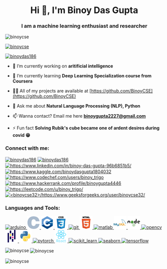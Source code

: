 <h1 align="center">Hi 👋, I'm Binoy Das Gupta</h1>
<h3 align="center">I am a machine learning enthusiast and researcher</h3>

<p align="left"> <img src="https://komarev.com/ghpvc/?username=binoycse&label=Profile%20views&color=0e75b6&style=flat" alt="binoycse" /> </p>

<p align="left"> <a href="https://github.com/ryo-ma/github-profile-trophy"><img src="https://github-profile-trophy.vercel.app/?username=binoycse" alt="binoycse" /></a> </p>

<p align="left"> <a href="https://twitter.com/binoydas186" target="blank"><img src="https://img.shields.io/twitter/follow/binoydas186?logo=twitter&style=for-the-badge" alt="binoydas186" /></a> </p>

- 🔭 I’m currently working on **aritificial intelligence**

- 🌱 I’m currently learning **Deep Learning Specialization course from Coursera**

- 👨‍💻 All of my projects are available at [https://github.com/BinoyCSE](https://github.com/BinoyCSE)

- 💬 Ask me about **Natural Language Processing (NLP), Python**

- 📫 Wanna contact? Email me here **binoygupta2227@gmail.com**

- ⚡ Fun fact **Solving Rubik's cube became one of ardent desires during covid 😁**

<h3 align="left">Connect with me:</h3>
<p align="left">
<a href= "https://engineerbinoydasgupta.netlify.app/?fbclid=IwY2xjawNDjPNleHRuA2FlbQIxMABicmlkETF0aTJjaVZYbm1YRnlxWTg5AR7OejqN4vVQtYHqGvNM46CCr12gIOlAITkVP0x5XUWsxSMbQmVTXp3Fg9Jo5Q_aem_se-WbZcQA5UvnpfHuHlnXw" arget="blank"><img align="center" src="https://raw.githubusercontent.com/marwin1991/profile-technology-icons/refs/heads/main/icons/http.png" alt="binoydas186" height="30" width="40" /></a>
<a href="https://twitter.com/binoydas186" target="blank"><img align="center" src="https://raw.githubusercontent.com/rahuldkjain/github-profile-readme-generator/master/src/images/icons/Social/twitter.svg" alt="binoydas186" height="30" width="40" /></a>
<a href="https://linkedin.com/in/https://www.linkedin.com/in/binoy-das-gupta-96b6851b5/" target="blank"><img align="center" src="https://raw.githubusercontent.com/rahuldkjain/github-profile-readme-generator/master/src/images/icons/Social/linked-in-alt.svg" alt="https://www.linkedin.com/in/binoy-das-gupta-96b6851b5/" height="30" width="40" /></a>
<a href="https://kaggle.com/https://www.kaggle.com/binoydasgupta1804032" target="blank"><img align="center" src="https://raw.githubusercontent.com/rahuldkjain/github-profile-readme-generator/master/src/images/icons/Social/kaggle.svg" alt="https://www.kaggle.com/binoydasgupta1804032" height="30" width="40" /></a>
<a href="https://www.codechef.com/users/https://www.codechef.com/users/binoy_trigo" target="blank"><img align="center" src="https://cdn.jsdelivr.net/npm/simple-icons@3.1.0/icons/codechef.svg" alt="https://www.codechef.com/users/binoy_trigo" height="30" width="40" /></a>
<a href="https://www.hackerrank.com/https://www.hackerrank.com/profile/binoygupta4446" target="blank"><img align="center" src="https://raw.githubusercontent.com/rahuldkjain/github-profile-readme-generator/master/src/images/icons/Social/hackerrank.svg" alt="https://www.hackerrank.com/profile/binoygupta4446" height="30" width="40" /></a>
<a href="https://www.leetcode.com/https://leetcode.com/u/binoy_trigo/" target="blank"><img align="center" src="https://raw.githubusercontent.com/rahuldkjain/github-profile-readme-generator/master/src/images/icons/Social/leet-code.svg" alt="https://leetcode.com/u/binoy_trigo/" height="30" width="40" /></a>
<a href="https://auth.geeksforgeeks.org/user/<binoycse32>/https://www.geeksforgeeks.org/user/binoycse32/" target="blank"><img align="center" src="https://raw.githubusercontent.com/rahuldkjain/github-profile-readme-generator/master/src/images/icons/Social/geeks-for-geeks.svg" alt="<binoycse32>/https://www.geeksforgeeks.org/user/binoycse32/" height="30" width="40" /></a>
</p>

<h3 align="left">Languages and Tools:</h3>
<p align="left"> <a href="https://www.arduino.cc/" target="_blank" rel="noreferrer"> <img src="https://cdn.worldvectorlogo.com/logos/arduino-1.svg" alt="arduino" width="40" height="40"/> </a> <a href="https://www.cprogramming.com/" target="_blank" rel="noreferrer"> <img src="https://raw.githubusercontent.com/devicons/devicon/master/icons/c/c-original.svg" alt="c" width="40" height="40"/> </a> <a href="https://www.w3schools.com/cpp/" target="_blank" rel="noreferrer"> <img src="https://raw.githubusercontent.com/devicons/devicon/master/icons/cplusplus/cplusplus-original.svg" alt="cplusplus" width="40" height="40"/> </a> <a href="https://www.w3schools.com/css/" target="_blank" rel="noreferrer"> <img src="https://raw.githubusercontent.com/devicons/devicon/master/icons/css3/css3-original-wordmark.svg" alt="css3" width="40" height="40"/> </a> <a href="https://git-scm.com/" target="_blank" rel="noreferrer"> <img src="https://www.vectorlogo.zone/logos/git-scm/git-scm-icon.svg" alt="git" width="40" height="40"/> </a> <a href="https://www.w3.org/html/" target="_blank" rel="noreferrer"> <img src="https://raw.githubusercontent.com/devicons/devicon/master/icons/html5/html5-original-wordmark.svg" alt="html5" width="40" height="40"/> </a> <a href="https://www.mathworks.com/" target="_blank" rel="noreferrer"> <img src="https://upload.wikimedia.org/wikipedia/commons/2/21/Matlab_Logo.png" alt="matlab" width="40" height="40"/> </a> <a href="https://www.mysql.com/" target="_blank" rel="noreferrer"> <img src="https://raw.githubusercontent.com/devicons/devicon/master/icons/mysql/mysql-original-wordmark.svg" alt="mysql" width="40" height="40"/> </a> <a href="https://nodejs.org" target="_blank" rel="noreferrer"> <img src="https://raw.githubusercontent.com/devicons/devicon/master/icons/nodejs/nodejs-original-wordmark.svg" alt="nodejs" width="40" height="40"/> </a> <a href="https://opencv.org/" target="_blank" rel="noreferrer"> <img src="https://www.vectorlogo.zone/logos/opencv/opencv-icon.svg" alt="opencv" width="40" height="40"/> </a> <a href="https://pandas.pydata.org/" target="_blank" rel="noreferrer"> <img src="https://raw.githubusercontent.com/devicons/devicon/2ae2a900d2f041da66e950e4d48052658d850630/icons/pandas/pandas-original.svg" alt="pandas" width="40" height="40"/> </a> <a href="https://www.python.org" target="_blank" rel="noreferrer"> <img src="https://raw.githubusercontent.com/devicons/devicon/master/icons/python/python-original.svg" alt="python" width="40" height="40"/> </a> <a href="https://pytorch.org/" target="_blank" rel="noreferrer"> <img src="https://www.vectorlogo.zone/logos/pytorch/pytorch-icon.svg" alt="pytorch" width="40" height="40"/> </a> <a href="https://reactjs.org/" target="_blank" rel="noreferrer"> <img src="https://raw.githubusercontent.com/devicons/devicon/master/icons/react/react-original-wordmark.svg" alt="react" width="40" height="40"/> </a> <a href="https://scikit-learn.org/" target="_blank" rel="noreferrer"> <img src="https://upload.wikimedia.org/wikipedia/commons/0/05/Scikit_learn_logo_small.svg" alt="scikit_learn" width="40" height="40"/> </a> <a href="https://seaborn.pydata.org/" target="_blank" rel="noreferrer"> <img src="https://seaborn.pydata.org/_images/logo-mark-lightbg.svg" alt="seaborn" width="40" height="40"/> </a> <a href="https://www.tensorflow.org" target="_blank" rel="noreferrer"> <img src="https://www.vectorlogo.zone/logos/tensorflow/tensorflow-icon.svg" alt="tensorflow" width="40" height="40"/> </a> </p>

<p><img align="left" src="https://github-readme-stats.vercel.app/api/top-langs?username=binoycse&show_icons=true&locale=en&layout=compact" alt="binoycse" /></p>

<p>&nbsp;<img align="center" src="https://github-readme-stats.vercel.app/api?username=binoycse&show_icons=true&locale=en" alt="binoycse" /></p>

<p><img align="center" src="https://github-readme-streak-stats.herokuapp.com/?user=binoycse&" alt="binoycse" /></p>
